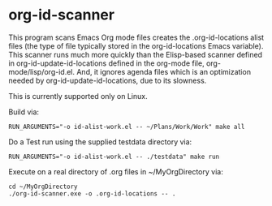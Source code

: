 org-id-scanner
==============

This program scans Emacs Org mode files creates the .org-id-locations
alist files (the type of file typically stored in the org-id-locations
Emacs variable).  This scanner runs much more quickly than the
Elisp-based scanner defined in org-id-update-id-locations defined in
the org-mode file, org-mode/lisp/org-id.el.  And, it ignores agenda
files which is an optimization needed by org-id-update-id-locations,
due to its slowness.

This is currently supported only on Linux.

Build via:

    RUN_ARGUMENTS="-o id-alist-work.el -- ~/Plans/Work/Work" make all

Do a Test run using the supplied testdata directory via:

    RUN_ARGUMENTS="-o id-alist-work.el -- ./testdata" make run

Execute on a real directory of .org files in ~/MyOrgDirectory via:

    cd ~/MyOrgDirectory
    ./org-id-scanner.exe -o .org-id-locations -- .
